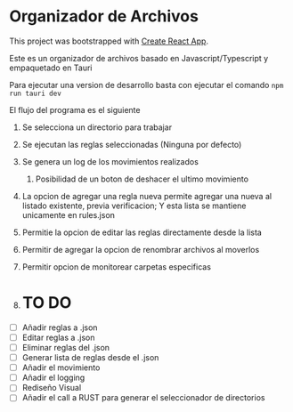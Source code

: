 # Organizador de Archivos

This project was bootstrapped with [Create React App](https://github.com/facebook/create-react-app).

Este es un organizador de archivos basado en Javascript/Typescript y empaquetado en Tauri

Para ejecutar una version de desarrollo basta con ejecutar el comando `npm run tauri dev`

El flujo del programa es el siguiente

1. Se selecciona un directorio para trabajar

2. Se ejecutan las reglas seleccionadas (Ninguna por defecto)

3. Se genera un log de los movimientos realizados 
   
   1. Posibilidad de un boton de deshacer el ultimo movimiento

4. La opcion de agregar una regla nueva permite agregar una nueva al listado existente, previa verificacion; Y esta lista se mantiene unicamente en rules.json

5. Permitie la opcion de editar las reglas directamente desde la lista

6. Permitir de agregar la opcion de renombrar archivos al moverlos

7. Permitir opcion de monitorear carpetas especificas

8. # TO DO
- [ ] Añadir reglas a .json 
- [ ] Editar reglas a .json
- [ ] Eliminar reglas del .json
- [ ] Generar lista de reglas desde el .json
- [ ] Añadir el movimiento 
- [ ] Añadir el logging
- [ ] Rediseño Visual
- [ ] Añadir el call a RUST para generar el seleccionador de directorios
